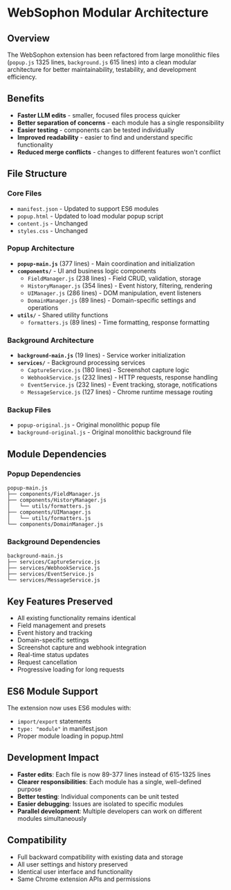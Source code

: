 # WebSophon Modular Architecture

## Overview
The WebSophon extension has been refactored from large monolithic files (`popup.js` 1325 lines, `background.js` 615 lines) into a clean modular architecture for better maintainability, testability, and development efficiency.

## Benefits
- **Faster LLM edits** - smaller, focused files process quicker
- **Better separation of concerns** - each module has a single responsibility
- **Easier testing** - components can be tested individually
- **Improved readability** - easier to find and understand specific functionality
- **Reduced merge conflicts** - changes to different features won't conflict

## File Structure

### Core Files
- `manifest.json` - Updated to support ES6 modules
- `popup.html` - Updated to load modular popup script
- `content.js` - Unchanged
- `styles.css` - Unchanged

### Popup Architecture
- **`popup-main.js`** (377 lines) - Main coordination and initialization
- **`components/`** - UI and business logic components
  - `FieldManager.js` (238 lines) - Field CRUD, validation, storage
  - `HistoryManager.js` (354 lines) - Event history, filtering, rendering
  - `UIManager.js` (286 lines) - DOM manipulation, event listeners
  - `DomainManager.js` (89 lines) - Domain-specific settings and operations
- **`utils/`** - Shared utility functions
  - `formatters.js` (89 lines) - Time formatting, response formatting

### Background Architecture
- **`background-main.js`** (19 lines) - Service worker initialization
- **`services/`** - Background processing services
  - `CaptureService.js` (180 lines) - Screenshot capture logic
  - `WebhookService.js` (232 lines) - HTTP requests, response handling
  - `EventService.js` (232 lines) - Event tracking, storage, notifications
  - `MessageService.js` (127 lines) - Chrome runtime message routing

### Backup Files
- `popup-original.js` - Original monolithic popup file
- `background-original.js` - Original monolithic background file

## Module Dependencies

### Popup Dependencies
```
popup-main.js
├── components/FieldManager.js
├── components/HistoryManager.js
│   └── utils/formatters.js
├── components/UIManager.js
│   └── utils/formatters.js
└── components/DomainManager.js
```

### Background Dependencies
```
background-main.js
├── services/CaptureService.js
├── services/WebhookService.js
├── services/EventService.js
└── services/MessageService.js
```

## Key Features Preserved
- All existing functionality remains identical
- Field management and presets
- Event history and tracking
- Domain-specific settings
- Screenshot capture and webhook integration
- Real-time status updates
- Request cancellation
- Progressive loading for long requests

## ES6 Module Support
The extension now uses ES6 modules with:
- `import/export` statements
- `type: "module"` in manifest.json
- Proper module loading in popup.html

## Development Impact
- **Faster edits**: Each file is now 89-377 lines instead of 615-1325 lines
- **Clearer responsibilities**: Each module has a single, well-defined purpose
- **Better testing**: Individual components can be unit tested
- **Easier debugging**: Issues are isolated to specific modules
- **Parallel development**: Multiple developers can work on different modules simultaneously

## Compatibility
- Full backward compatibility with existing data and storage
- All user settings and history preserved
- Identical user interface and functionality
- Same Chrome extension APIs and permissions 